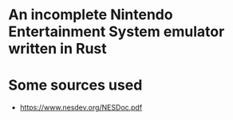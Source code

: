 # An incomplete Nintendo Entertainment System emulator written in Rust


# Some sources used
* https://www.nesdev.org/NESDoc.pdf


